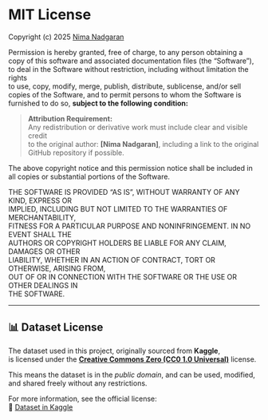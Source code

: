 # MIT License

Copyright (c) 2025 [Nima Nadgaran](https://github.com/NimaNadgaran/)

Permission is hereby granted, free of charge, to any person obtaining a copy
of this software and associated documentation files (the “Software”), to deal
in the Software without restriction, including without limitation the rights  
to use, copy, modify, merge, publish, distribute, sublicense, and/or sell  
copies of the Software, and to permit persons to whom the Software is  
furnished to do so, **subject to the following condition:**

> **Attribution Requirement:**  
> Any redistribution or derivative work must include clear and visible credit  
> to the original author: **[Nima Nadgaran]**, including a link to the original  
> GitHub repository if possible.

The above copyright notice and this permission notice shall be included in  
all copies or substantial portions of the Software.

THE SOFTWARE IS PROVIDED “AS IS”, WITHOUT WARRANTY OF ANY KIND, EXPRESS OR  
IMPLIED, INCLUDING BUT NOT LIMITED TO THE WARRANTIES OF MERCHANTABILITY,  
FITNESS FOR A PARTICULAR PURPOSE AND NONINFRINGEMENT. IN NO EVENT SHALL THE  
AUTHORS OR COPYRIGHT HOLDERS BE LIABLE FOR ANY CLAIM, DAMAGES OR OTHER  
LIABILITY, WHETHER IN AN ACTION OF CONTRACT, TORT OR OTHERWISE, ARISING FROM,  
OUT OF OR IN CONNECTION WITH THE SOFTWARE OR THE USE OR OTHER DEALINGS IN  
THE SOFTWARE.

---

## 📊 Dataset License

The dataset used in this project, originally sourced from **Kaggle**,  
is licensed under the **[Creative Commons Zero (CC0 1.0 Universal)](https://creativecommons.org/publicdomain/zero/1.0/)** license.  

This means the dataset is in the *public domain*, and can be used, modified,  
and shared freely without any restrictions.  

For more information, see the official license:  
🔗 [Dataset in Kaggle](https://www.kaggle.com/datasets/alexandrepetit881234/fake-bills)

